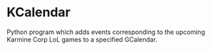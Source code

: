 # KCalendar
Python program which adds events corresponding to the upcoming Karmine Corp LoL games to a specified GCalendar.
